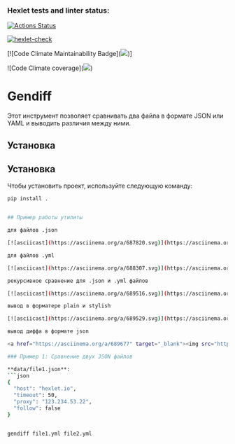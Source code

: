 ### Hexlet tests and linter status:
[![Actions Status](https://github.com/barashit/python-project-50/actions/workflows/hexlet-check.yml/badge.svg)](https://github.com/barashit/python-project-50/actions)


[![hexlet-check](https://github.com/barashit/python-project-50/actions/workflows/hexlet-check.yml/badge.svg)](https://github.com/barashit/python-project-50/actions/workflows/hexlet-check.yml)


[![Code Climate Maintainability Badge](<a href="https://codeclimate.com/github/barashit/python-project-50/test_coverage"><img src="https://api.codeclimate.com/v1/badges/b996bed1afa1cc203b55/test_coverage" /></a>)]


![Code Climate coverage](<a href="https://codeclimate.com/github/barashit/python-project-50/test_coverage"><img src="https://api.codeclimate.com/v1/badges/b996bed1afa1cc203b55/test_coverage" /></a>)


# Gendiff

Этот инструмент позволяет сравнивать два файла в формате JSON или YAML и выводить различия между ними.

## Установка


## Установка

Чтобы установить проект, используйте следующую команду:

```bash
pip install .


## Пример работы утилиты

для файлов .json

[![asciicast](https://asciinema.org/a/687820.svg)](https://asciinema.org/a/687820)

для файлов .yml

[![asciicast](https://asciinema.org/a/688307.svg)](https://asciinema.org/a/688307)

рекурсивное сравнение для .json и .yml файлов

[![asciicast](https://asciinema.org/a/689516.svg)](https://asciinema.org/a/689516)

вывод в форматере plain и stylish

[![asciicast](https://asciinema.org/a/689529.svg)](https://asciinema.org/a/689529)

вывод диффа в формате json

<a href="https://asciinema.org/a/689677" target="_blank"><img src="https://asciinema.org/a/689677.svg" /></a>

### Пример 1: Сравнение двух JSON файлов

**data/file1.json**:
```json
{
  "host": "hexlet.io",
  "timeout": 50,
  "proxy": "123.234.53.22",
  "follow": false
}


gendiff file1.yml file2.yml

